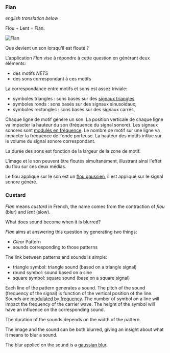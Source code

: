 ### Flan

*english translation below*

Flou + Lent = Flan.

![Flan](https://s-media-cache-ak0.pinimg.com/originals/09/31/6a/09316a3cd644c10866cb9bd0e66e42fb.jpg)

Que devient un son lorsqu'il est flouté ?

L'application _Flan_ vise à répondre à cette question en générant deux éléments:
 - des motifs *NETS*
 - des sons correspondant à ces motifs
 
La correspondance entre motifs et sons est assez triviale:
 - symboles triangles : sons basés sur des [signaux triangles](https://fr.wikipedia.org/wiki/Signal_triangulaire)
 - symboles ronds : sons basés sur des signaux sinusoïdaux,
 - symboles rectangles : sons basés sur des signaux carrés,

Chaque ligne de motif génère un son. La position verticale de chaque ligne va impacter la hauteur du son (fréquence du signal sonore).
Les signaux sonores sont [modulés en fréquence](https://fr.wikipedia.org/wiki/Modulation_de_fr%C3%A9quence). Le nombre de motif sur une ligne va impacter la fréquence de l'onde porteuse.
La hauteur des motifs influe sur le volume du signal sonore correspondant.

La durée des sons est fonction de la largeur de la zone de motif.

L'image et le son peuvent être floutés simultanément, illustrant ainsi l'effet du flou sur ces deux médias.

Le flou appliqué sur le son est un [flou gaussien](https://fr.wikipedia.org/wiki/Fonction_gaussienne), il est appliqué sur le signal sonore généré.

### Custard

*Flan* means *custard* in French, the name comes from the contraction of *flou* (blur) and *lent* (slow).

What does sound become when it is blurred?

_Flan_ aims at answering this question by generating two things:
 - *Clear* Pattern
 - sounds corresponding to those patterns
 
 The link between patterns and sounds is simple:
  - triangle symbol: triangle sound (based on a triangle signal)
  - round symbol: sound based on a sine
  - square symbol: square sound (base on a square signal)
  
Each line of the pattern generates a sound. The pitch of the sound (frequency of the signal) is function of the vertical position of the line. Sounds are [modulated by frequency](https://en.wikipedia.org/wiki/Frequency_modulation).
The number of symbol on a line will impact the frequency of the carrier wave.
The height of the symbol will have an influence on the corresponding sound.

The duration of the sounds depends on the width of the pattern.

The image and the sound can be both blurred, giving an insight about what it means to blur a sound.

The blur applied on the sound is a [gaussian blur](https://en.wikipedia.org/wiki/Gaussian_blur).



